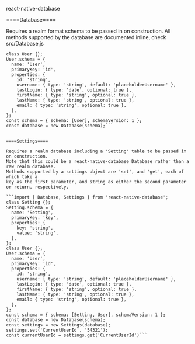 react-native-database

====Database====

Requires a realm format schema to be passed in on construction.
All methods supported by the database are documented inline, check src/Database.js
```import { Database } from 'react-native-database';
class User {};
User.schema = {
  name: 'User',
  primaryKey: 'id',
  properties: {
    id: 'string',
    username: { type: 'string', default: 'placeholderUsername' },
    lastLogin: { type: 'date', optional: true },
    firstName: { type: 'string', optional: true },
    lastName: { type: 'string', optional: true },
    email: { type: 'string', optional: true },
  },
};
const schema = { schema: [User], schemaVersion: 1 };
const database = new Database(schema);```


====Settings====

Requires a realm database including a 'Setting' table to be passed in on construction.
Note that this could be a react-native-database Database rather than a raw realm database.
Methods supported by a settings object are 'set', and 'get', each of which take a
key as the first parameter, and string as either the second parameter or return, respectively.

```import { Database, Settings } from 'react-native-database';
class Setting {};
Setting.schema = {
  name: 'Setting',
  primaryKey: 'key',
  properties: {
    key: 'string',
    value: 'string',
  },
};
class User {};
User.schema = {
  name: 'User',
  primaryKey: 'id',
  properties: {
    id: 'string',
    username: { type: 'string', default: 'placeholderUsername' },
    lastLogin: { type: 'date', optional: true },
    firstName: { type: 'string', optional: true },
    lastName: { type: 'string', optional: true },
    email: { type: 'string', optional: true },
  },
};
const schema = { schema: [Setting, User], schemaVersion: 1 };
const database = new Database(schema);
const settings = new Settings(database);
settings.set('CurrentUserId', '54321');
const currentUserId = settings.get('CurrentUserId')```
